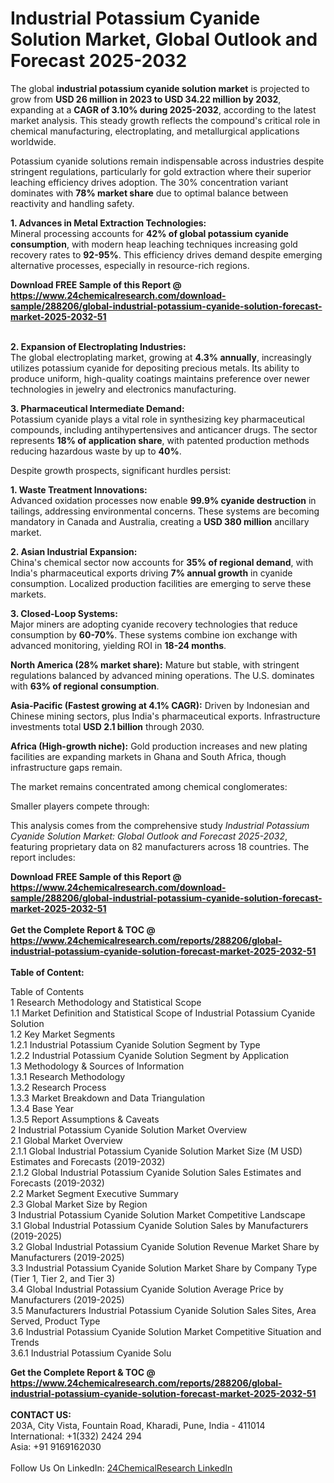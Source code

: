 <h1>Industrial Potassium Cyanide Solution Market, Global Outlook and Forecast 2025-2032</h1><p>The global <strong>industrial potassium cyanide solution market</strong> is projected to grow from <strong>USD 26 million in 2023 to USD 34.22 million by 2032</strong>, expanding at a <strong>CAGR of 3.10% during 2025-2032</strong>, according to the latest market analysis. This steady growth reflects the compound's critical role in chemical manufacturing, electroplating, and metallurgical applications worldwide.</p><p>Potassium cyanide solutions remain indispensable across industries despite stringent regulations, particularly for gold extraction where their superior leaching efficiency drives adoption. The 30% concentration variant dominates with <strong>78% market share</strong> due to optimal balance between reactivity and handling safety.</p><p><strong>1. Advances in Metal Extraction Technologies:</strong><br>
Mineral processing accounts for <strong>42% of global potassium cyanide consumption</strong>, with modern heap leaching techniques increasing gold recovery rates to <strong>92-95%</strong>. This efficiency drives demand despite emerging alternative processes, especially in resource-rich regions.</p><div><b>Download FREE Sample of this Report @ 
            <a href="https://www.24chemicalresearch.com/download-sample/288206/global-industrial-potassium-cyanide-solution-forecast-market-2025-2032-51">
            https://www.24chemicalresearch.com/download-sample/288206/global-industrial-potassium-cyanide-solution-forecast-market-2025-2032-51</a></b></div><br><p><strong>2. Expansion of Electroplating Industries:</strong><br>
The global electroplating market, growing at <strong>4.3% annually</strong>, increasingly utilizes potassium cyanide for depositing precious metals. Its ability to produce uniform, high-quality coatings maintains preference over newer technologies in jewelry and electronics manufacturing.</p><p><strong>3. Pharmaceutical Intermediate Demand:</strong><br>
Potassium cyanide plays a vital role in synthesizing key pharmaceutical compounds, including antihypertensives and anticancer drugs. The sector represents <strong>18% of application share</strong>, with patented production methods reducing hazardous waste by up to <strong>40%</strong>.</p><p>Despite growth prospects, significant hurdles persist:</p><p><strong>1. Waste Treatment Innovations:</strong><br>
Advanced oxidation processes now enable <strong>99.9% cyanide destruction</strong> in tailings, addressing environmental concerns. These systems are becoming mandatory in Canada and Australia, creating a <strong>USD 380 million</strong> ancillary market.</p><p><strong>2. Asian Industrial Expansion:</strong><br>
China's chemical sector now accounts for <strong>35% of regional demand</strong>, with India's pharmaceutical exports driving <strong>7% annual growth</strong> in cyanide consumption. Localized production facilities are emerging to serve these markets.</p><p><strong>3. Closed-Loop Systems:</strong><br>
Major miners are adopting cyanide recovery technologies that reduce consumption by <strong>60-70%</strong>. These systems combine ion exchange with advanced monitoring, yielding ROI in <strong>18-24 months</strong>.</p><p><strong>North America (28% market share):</strong> Mature but stable, with stringent regulations balanced by advanced mining operations. The U.S. dominates with <strong>63% of regional consumption</strong>.</p><p><strong>Asia-Pacific (Fastest growing at 4.1% CAGR):</strong> Driven by Indonesian and Chinese mining sectors, plus India's pharmaceutical exports. Infrastructure investments total <strong>USD 2.1 billion</strong> through 2030.</p><p><strong>Africa (High-growth niche):</strong> Gold production increases and new plating facilities are expanding markets in Ghana and South Africa, though infrastructure gaps remain.</p><p>The market remains concentrated among chemical conglomerates:</p><p>Smaller players compete through:</p><p>This analysis comes from the comprehensive study <em>Industrial Potassium Cyanide Solution Market: Global Outlook and Forecast 2025-2032</em>, featuring proprietary data on 82 manufacturers across 18 countries. The report includes:</p><div><b>Download FREE Sample of this Report @ 
            <a href="https://www.24chemicalresearch.com/download-sample/288206/global-industrial-potassium-cyanide-solution-forecast-market-2025-2032-51">
            https://www.24chemicalresearch.com/download-sample/288206/global-industrial-potassium-cyanide-solution-forecast-market-2025-2032-51</a></b></div><br><div><b>Get the Complete Report & TOC @ 
            <a href="https://www.24chemicalresearch.com/reports/288206/global-industrial-potassium-cyanide-solution-forecast-market-2025-2032-51">
            https://www.24chemicalresearch.com/reports/288206/global-industrial-potassium-cyanide-solution-forecast-market-2025-2032-51</a></b></div><br>
            <b>Table of Content:</b><p>Table of Contents<br />
1 Research Methodology and Statistical Scope<br />
1.1 Market Definition and Statistical Scope of Industrial Potassium Cyanide Solution<br />
1.2 Key Market Segments<br />
1.2.1 Industrial Potassium Cyanide Solution Segment by Type<br />
1.2.2 Industrial Potassium Cyanide Solution Segment by Application<br />
1.3 Methodology & Sources of Information<br />
1.3.1 Research Methodology<br />
1.3.2 Research Process<br />
1.3.3 Market Breakdown and Data Triangulation<br />
1.3.4 Base Year<br />
1.3.5 Report Assumptions & Caveats<br />
2 Industrial Potassium Cyanide Solution Market Overview<br />
2.1 Global Market Overview<br />
2.1.1 Global Industrial Potassium Cyanide Solution Market Size (M USD) Estimates and Forecasts (2019-2032)<br />
2.1.2 Global Industrial Potassium Cyanide Solution Sales Estimates and Forecasts (2019-2032)<br />
2.2 Market Segment Executive Summary<br />
2.3 Global Market Size by Region<br />
3 Industrial Potassium Cyanide Solution Market Competitive Landscape<br />
3.1 Global Industrial Potassium Cyanide Solution Sales by Manufacturers (2019-2025)<br />
3.2 Global Industrial Potassium Cyanide Solution Revenue Market Share by Manufacturers (2019-2025)<br />
3.3 Industrial Potassium Cyanide Solution Market Share by Company Type (Tier 1, Tier 2, and Tier 3)<br />
3.4 Global Industrial Potassium Cyanide Solution Average Price by Manufacturers (2019-2025)<br />
3.5 Manufacturers Industrial Potassium Cyanide Solution Sales Sites, Area Served, Product Type<br />
3.6 Industrial Potassium Cyanide Solution Market Competitive Situation and Trends<br />
3.6.1 Industrial Potassium Cyanide Solu</p><div><b>Get the Complete Report & TOC @ 
            <a href="https://www.24chemicalresearch.com/reports/288206/global-industrial-potassium-cyanide-solution-forecast-market-2025-2032-51">
            https://www.24chemicalresearch.com/reports/288206/global-industrial-potassium-cyanide-solution-forecast-market-2025-2032-51</a></b></div><br><b>CONTACT US:</b><br>
            203A, City Vista, Fountain Road, Kharadi, Pune, India - 411014<br>
            International: +1(332) 2424 294<br>
            Asia: +91 9169162030 <br><br>
            Follow Us On LinkedIn: <a href="https://www.linkedin.com/company/24chemicalresearch/">24ChemicalResearch LinkedIn</a>